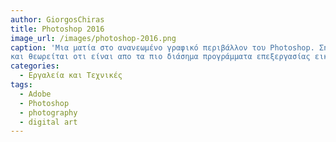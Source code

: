 ```yaml
---
author: GiorgosChiras
title: Photoshop 2016
image_url: /images/photoshop-2016.png
caption: 'Μια ματία στο ανανεωμένο γραφικό περιβάλλον του Photoshop. Σήμερα, το Photoshop σου δίνει πλήρη δυνατότητα και δημιουργικό έλεγχο για την δημιουργία 2D και 3D φωτογραφιών καθώς και την δυνατότητα video editing,
και θεωρείται οτι είναι απο τα πιο διάσημα προγράμματα επεξεργασίας εικόνων στην αγορά. '
categories:
  - Εργαλεία και Τεχνικές
tags:
  - Adobe
  - Photoshop
  - photography
  - digital art 
---
```

